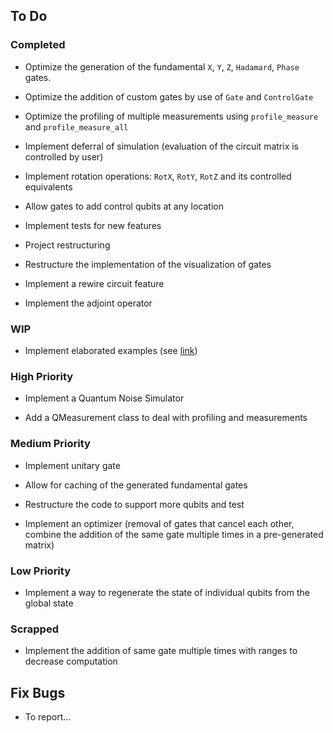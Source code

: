 ## To Do

### Completed
* Optimize the generation of the fundamental `X`, `Y`, `Z`, `Hadamard`, `Phase` gates.

* Optimize the addition of custom gates by use of `Gate` and `ControlGate`

* Optimize the profiling of multiple measurements using `profile_measure` and `profile_measure_all`

* Implement deferral of simulation (evaluation of the circuit matrix is controlled by user)

* Implement rotation operations: `RotX`, `RotY`, `RotZ` and its controlled equivalents

* Allow gates to add control qubits at any location

* Implement tests for new features

* Project restructuring

* Restructure the implementation of the visualization of gates

* Implement a rewire circuit feature

* Implement the adjoint operator

### WIP

* Implement elaborated examples (see [link](https://qiskit.org/textbook/ch-applications/algs_for_apps_index.html))

### High Priority

* Implement a Quantum Noise Simulator

* Add a QMeasurement class to deal with profiling and measurements

### Medium Priority

* Implement unitary gate

* Allow for caching of the generated fundamental gates

* Restructure the code to support more qubits and test

* Implement an optimizer (removal of gates that cancel each other, combine the addition of the same gate multiple times in a pre-generated matrix)

### Low Priority

* Implement a way to regenerate the state of individual qubits from the global state

### Scrapped

* Implement the addition of same gate multiple times with ranges to decrease computation

## Fix Bugs
* To report...